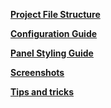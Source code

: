 **[Project File Structure](ProjectStructure.md)**

**[Configuration Guide](configjs.md)**

**[Panel Styling Guide](PanelStylingGuide.md)**

**[Screenshots](Screenshots.md)**

**[Tips and tricks](TipsAndTricks.md)**

